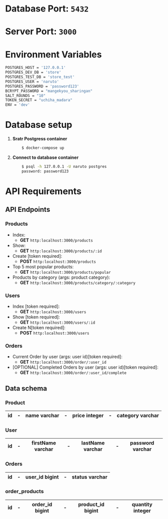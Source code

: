 # Database Port: `5432`
# Server Port: `3000`

# Environment Variables

``` sh
POSTGRES_HOST = '127.0.0.1'
POSTGRES_DEV_DB = 'store'
POSTGRES_TEST_DB = 'store_test'
POSTGRES_USER = 'naruto'
POSTGRES_PASSWORD = 'password123'
BCRYPT_PASSWORD = "mangekyou_sharingan"
SALT_ROUNDS = "10"
TOKEN_SECRET = "uchiha_madara"
ENV = 'dev'
```

# Database setup
1. **Sratr Postgress container**
    ``` sh
        $ docker-compose up
    ```
2. **Connect to database container**
    ``` sh
        $ psql -h 127.0.0.1 -U naruto postgres
        password: password123
    ```

# API Requirements

## API Endpoints
### Products
- Index: 
    - **GET** `http:localhost:3000/products` 
- Show: 
    - **GET** `http:localhost:3000/products/:id`
- Create [token required]:
    - **POST** `http:localhost:3000/products`
- Top 5 most popular products:
    - **GET** `http:localhost:3000/products/popular` 
- Products by category (args: product category):
    - **GET** `http:localhost:3000/products/category/:category`

### Users
- Index [token required]:
    - **GET** `http:localhost:3000/users`
- Show [token required]:
    - **GET** `http:localhost:3000/users/:id`
- Create N[token required]:
    - **POST** `http:localhost:3000/users`

### Orders
- Current Order by user (args: user id)[token required]:
    - **GET** `http:localhost:3000/order/:user_id`
- [OPTIONAL] Completed Orders by user (args: user id)[token required]:
    - **GET** `http:localhost:3000/order/:user_id/complete`


## Data schema
### Product

|id|-|name varchar|-|price integer|-|category varchar|
|--|-|--------------|-|-------------|-|------------------|

### User

|id|-|firstName varchar|-|lastName varchar|-|password varchar|
|--|-|-------------------|-|------------------|-|------------------|

### Orders

|id|-|user_id bigint|-|status varchar|
|--|-|--------------|-|----------------|

### order_products

|id|-|order_id bigint|-|product_id bigint|-|quantity integer|
|--|-|---------------|-|-----------------|-|----------------|